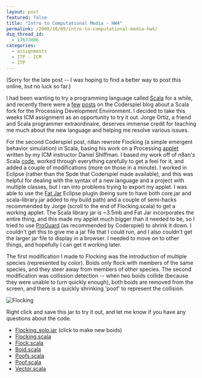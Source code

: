 ```yaml
---
layout: post
featured: false
title: "Intro to Computational Media - HW4"
permalink: /2008/10/09/intro-to-computational-media-hw4/
dsq_thread_id:
  - 17673086
categories:
  - assignments
  - ITP - ICM
  - ITP
---
```

(Sorry for the late post -- I was hoping to find a better way to post this online, but no luck so far.)

I had been wanting to try a programming language called [Scala][1] for a while, and recently there were a [few][2] [posts][3] on the Coderspiel blog about a Scala fork for the Processing Development Environment. I decided to take this weeks ICM assignment as an opportunity to try it out. Jorge Ortiz, a friend and Scala programmer extraordinaire, deserves immense credit for teaching me much about the new language and helping me resolve various issues.

For the second Coderspiel post, n8an rewrote Flocking (a simple emergent behavior simulation) in Scala, basing his work on a Processing [applet][4] written by my ICM instructor Daniel Shiffman. I based my work off of n8an's Scala [code][5], worked through everything carefully to get a feel for it, and added a couple of modifications (more on those in a minute). I worked in Eclipse (rather than the Spde that Coderspiel made available), and this was helpful for dealing with the syntax of a new language and a project with multiple classes, but I ran into problems trying to export my applet. I was able to use the [Fat Jar][6] Eclipse plugin (being sure to have both core.jar and scala-library.jar added to my build path) and a couple of semi-hacks recommended by Jorge (scroll to the end of Flocking.scala) to get a working applet. The Scala library jar is ~3.5mb and Fat Jar incorporates the entire thing, and this made my applet much bigger than it needed to be, so I tried to use [ProGuard][7] (as recommended by Coderspiel) to shrink it down. I couldn't get this to give me a jar file that I could run, and I also couldn't get the larger jar file to display in a browser. I needed to move on to other things, and hopefully I can get it working later.

The first modification I made to Flocking was the introduction of multiple species (represented by color). Boids only flock with members of the same species, and they steer away from members of other species. The second modification was collission detection -- when two boids collide (because they were unable to turn quickly enough), both boids are removed from the screen, and there is a quickly shrinking 'poof' to represent the collision.

![](/projects/fall08/icm/hw4/flocking.png "Flocking")

Right click and save this jar to try it out, and let me know if you have any questions about the code.

 * [Flocking_solo.jar][7] (click to make new boids)
 * [Flocking.scala][8]
 * [Flock.scala][9]
 * [Boid.scala][10]
 * [Poofs.scala][11]
 * [Poof.scala][12]
 * [Vector.scala][13]

 [1]: http://www.scala-lang.org/
 [2]: http://technically.us/code/x/runaway-processing/
 [3]: http://technically.us/code/x/flocking-with-spde/
 [4]: http://www.shiffman.net/itp/classes/nature/week08_s06/flocking/
 [5]: http://technically.us/git?p=spde.git;a=blob_plain;f=examples/src/main/resources/examples/Topics/Simulate/Flocking/Flocking.pde;hb=HEAD
 [6]: http://fjep.sourceforge.net/ 
 [7]: /projects/fall08/icm/hw4/Flocking_solo.jar
 [8]: /fall08/icm/hw4/Flocking.scala
 [9]: /fall08/icm/hw4/Flock.scala
 [10]: /fall08/icm/hw4/Boid.scala
 [11]: /fall08/icm/hw4/Poofs.scala
 [12]: /fall08/icm/hw4/Poof.scala
 [13]: /fall08/icm/hw4/Vector.scala
